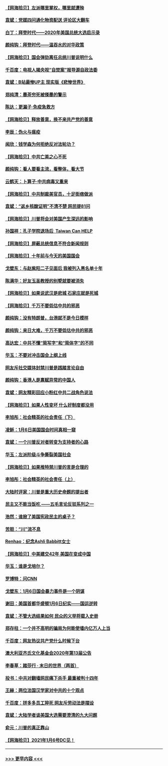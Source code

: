 #### [【网海拾贝】左派哪里掌权，哪里就遭殃](../pages/nsc993/n12715009.md?t=01280901) 
#### [袁斌：党媒四问通化物资配送 评论区大翻车](../pages/nsc993/n12714950.md?t=01280901) 
#### [白丁：拜登时代——2020年美国总统大选启示录](../pages/nsc993/n12714920.md?t=01280901) 
#### [颜纯钩：拜登时代——温吞水的对华政策](../pages/nsc993/n12713245.md?t=01280901) 
#### [【网海拾贝】国会弹劾离任总统川普说明什么](../pages/nsc993/n12712816.md?t=01280901) 
#### [千百度：电视人揭央视“自焚案”报导源自政法委](../pages/nsc993/n12709760.md?t=01280901) 
#### [袁斌：B站最惨UP主 现实版《悲惨世界》](../pages/nsc993/n12709686.md?t=01280901) 
#### [郑纯清：墨茶穷死被搽墨的警示](../pages/nsc993/n12709262.md?t=01280901) 
#### [陈达：更漏子·免疫急救方](../pages/nsc993/n12709244.md?t=01280901) 
#### [【网海拾贝】释放善意，换不来共产党的善意](../pages/nsc993/n12708361.md?t=01280901) 
#### [李辰：伪火与瘟疫](../pages/nsc993/n12707981.md?t=01280901) 
#### [闻欣：钱学森为何拒绝反对法轮功？](../pages/nsc993/n12707407.md?t=01280901) 
#### [【网海拾贝】中共亡美之心不死](../pages/nsc993/n12707621.md?t=01280901) 
#### [颜纯钩：看人要看主流，看整体，看大节](../pages/nsc993/n12707536.md?t=01280901) 
#### [云鹤天：卜算子‧中共病毒又重来](../pages/nsc993/n12707408.md?t=01280901) 
#### [【网海拾贝】中共制裁美官员，十足街痞做派](../pages/nsc993/n12705115.md?t=01280901) 
#### [袁斌：“返乡核酸证明”不清不楚 网民提81问](../pages/nsc993/n12704982.md?t=01280901) 
#### [【网海拾贝】川普将会对美国产生深远的影响](../pages/nsc993/n12703045.md?t=01280901) 
#### [孙国祥：孔子学院退场后  Taiwan Can HELP](../pages/nsc993/n12702430.md?t=01280901) 
#### [【网海拾贝】屏蔽总统信息不符合新闻规则](../pages/nsc993/n12699998.md?t=01280901) 
#### [【网海拾贝】十年前与今天的美国国会](../pages/nsc993/n12696993.md?t=01280901) 
#### [戈壁东：与赵紫阳二子见面后 我被列入黑名单十年](../pages/nsc993/n12696215.md?t=01280901) 
#### [陈满华：好友玉圣教授的别墅就要被消失](../pages/nsc993/n12695411.md?t=01280901) 
#### [【网海拾贝】如果说武汉是悲城 石家庄就是死城](../pages/nsc993/n12694589.md?t=01280901) 
#### [【网海拾贝】千万不要低估中共的邪恶](../pages/nsc993/n12692771.md?t=01280901) 
#### [颜纯钩：没有特朗普，台港就不是今日模样](../pages/nsc993/n12692678.md?t=01280901) 
#### [颜纯钩：来日大难，千万不要低估中共的邪恶](../pages/nsc993/n12692080.md?t=01280901) 
#### [高达宏：中共不懂“简写字”和“简体字”的不同](../pages/nsc993/n12692068.md?t=01280901) 
#### [华玉：不要对冲击国会上纲上线](../pages/nsc993/n12689948.md?t=01280901) 
#### [网友斥社交媒体封禁川普是践踏言论自由](../pages/nsc993/n12687482.md?t=01280901) 
#### [颜纯钩：香港人是禀赋异常的中国人](../pages/nsc993/n12685142.md?t=01280901) 
#### [袁斌：网友精彩回应小粉红中共二战角色说法](../pages/nsc993/n12684994.md?t=01280901) 
#### [【网海拾贝】如果人性变坏 什么好制度都没用](../pages/nsc993/n12683000.md?t=01280901) 
#### [李旭彤：社会精英的社会责任（下）](../pages/nsc993/n12680604.md?t=01280901) 
#### [凌稣：1月6日美国国会时间真相一窥](../pages/nsc993/n12682780.md?t=01280901) 
#### [袁斌：一个川普反对者转变为支持者的心路](../pages/nsc993/n12682700.md?t=01280901) 
#### [华玉：左派阶级斗争撕裂美国社会](../pages/nsc993/n12681226.md?t=01280901) 
#### [【网海拾贝】如果推特禁川普的言是合理的](../pages/nsc993/n12681232.md?t=01280901) 
#### [李旭彤：社会精英的社会责任（上）](../pages/nsc993/n12680501.md?t=01280901) 
#### [大陆时评家：川普是重大历史命题的提出者](../pages/nsc993/n12679904.md?t=01280901) 
#### [民主又不能当饭吃 ——五毛言论反驳系列之一](../pages/nsc993/n12679877.md?t=01280901) 
#### [浩然：谁掀了美国宪政民主的桌子？](../pages/nsc993/n12679850.md?t=01280901) 
#### [苦胆：“川”流不息](../pages/nsc993/n12678388.md?t=01280901) 
#### [Renhao：纪念Ashli Babbitt女士](../pages/nsc993/n12678359.md?t=01280901) 
#### [【网海拾贝】中美建交42年 美国在变成中国](../pages/nsc993/n12678324.md?t=01280901) 
#### [华玉：谁是戈培尔？](../pages/nsc993/n12677515.md?t=01280901) 
#### [罗博特：问CNN](../pages/nsc993/n12677172.md?t=01280901) 
#### [戈壁东：1月6日国会暴力事件是一个阴谋](../pages/nsc993/n12674639.md?t=01280901) 
#### [谢田：美国首都华盛顿1月6日纪实——国运逆转](../pages/nsc993/n12673190.md?t=01280901) 
#### [袁斌：不管大选结果如何 民众的义举将载入史册](../pages/nsc993/n12672787.md?t=01280901) 
#### [郑存柱：一个并不高明的骗局为何能使墙内亿万人上当](../pages/nsc993/n12671449.md?t=01280901) 
#### [千百度：网友热议共产党什么时候下台](../pages/nsc993/n12670442.md?t=01280901) 
#### [澳大利亚齐氏文化基金会2020年第13届公告](../pages/nsc993/n12670273.md?t=01280901) 
#### [李春草：踏莎行 · 末日的世界（两首）](../pages/nsc993/n12670253.md?t=01280901) 
#### [投书：中共对翻墙网民痛下杀手 最重被判十四年](../pages/nsc993/n12670190.md?t=01280901) 
#### [王赫：两位法国汉学家对中共的十个观点](../pages/nsc993/n12669593.md?t=01280901) 
#### [千百度：拼多多员工猝死 网友斥劳动法是摆设](../pages/nsc993/n12668081.md?t=01280901) 
#### [袁斌：大陆学者谈美国大选需要澄清的九大问题](../pages/nsc993/n12668023.md?t=01280901) 
#### [俞元：川普的真正靠山](../pages/nsc993/n12668000.md?t=01280901) 
#### [【网海拾贝】2021年1月6号DC见！](../pages/nsc993/n12664957.md?t=01280901) 

----
#### [ >>> 更早内容 <<< ](../indexes/nsc993-earlier.md)
